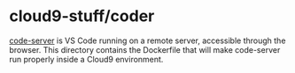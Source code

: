 # cloud9-stuff/coder

[code-server](https://github.com/cdr/code-server) is VS Code running on a remote server, accessible through the browser. This directory contains the Dockerfile that will make code-server run properly inside a Cloud9 environment.
